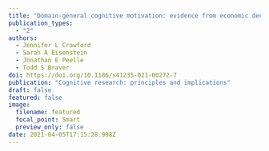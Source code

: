 ```yaml
---
title: "Domain-general cognitive motivation: evidence from economic decision-making"
publication_types:
  - "2"
authors:
  - Jennifer L Crawford
  - Sarah A Eisenstein
  - Jonathan E Peelle
  - Todd S Braver
doi: https://doi.org/10.1186/s41235-021-00272-7
publication: "Cognitive research: principles and implications"
draft: false
featured: false
image:
  filename: featured
  focal_point: Smart
  preview_only: false
date: 2021-04-05T17:15:28.998Z
---
```

